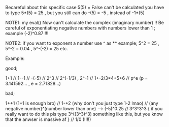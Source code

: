Becareful about this specific case 5(5) = False can't be calculated you have to type 5*(5) = 25 , 
but you still can do -(5) = -5 , instead of -1*(5)

NOTE1: my eval() Now can't calculate the complex (imaginary number) !!
Be careful of exponentiating negative numbers with numbers lower than 1 ; example (-2)^0.87 !!! 

NOTE2: if you want to exponent a number use ^ as ** example; 5^2 = 25 , 5^-2 = 0.04 , 5^-(-2) = 25 etc.

Example:

good;

1+1   //
1--1   //
-(-5)   //
2^3   //
2^(-1/3) , 2^-1   //
1+-2/3*4+5+6   //
p^e (p = 3.141592... , e = 2.71828...)

bad;

1++1 (1+1 is enough bro)   //
1-+2 (why don't you just type 1-2 lmao)   //
(any negative number)^(number lower than one) --> (-5)^0.25   //
3^3^3^3 { if you really want to do this pls type 3^((3^3)^3) something like this, but you know that the anwser is massive af }   //
1/0 (!!!!)
